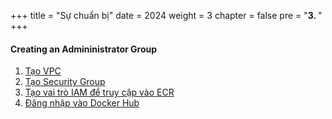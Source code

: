 +++
title = "Sự chuẩn bị"
date = 2024
weight = 3
chapter = false
pre = "<b>3. </b>"
+++

#### Creating an Admininistrator Group

1. [Tạo VPC](1-create-vpc)
2. [Tạo Security Group](2-create-sg)
3. [Tạo vai trò IAM để truy cập vào ECR](3-create-role)
4. [Đăng nhập vào Docker Hub](4-docker-hub)